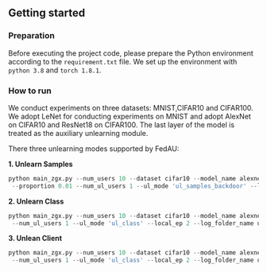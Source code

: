 ## Getting started

### Preparation

Before executing the project code, please prepare the Python environment according to the `requirement.txt` file. We set up the environment with `python 3.8` and `torch 1.8.1`. 


### How to run

We conduct experiments on three datasets: MNIST,CIFAR10 and CIFAR100. We adopt LeNet  for conducting experiments on MNIST and adopt AlexNet on CIFAR10 and ResNet18 on CIFAR100. The last layer of the model is treated as the auxiliary unlearning module.

There three unlearning modes supported by FedAU:

**1. Unlearn Samples**

```python
python main_zgx.py --num_users 10 --dataset cifar10 --model_name alexnet --epochs 200 --batch_size 128 \
 --proportion 0.01 --num_ul_users 1 --ul_mode 'ul_samples_backdoor' --local_ep 2 --log_folder_name ul_samples/
```

**2. Unlearn Class**

```python
python main_zgx.py --num_users 10 --dataset cifar10 --model_name alexnet --epochs 200 --batch_size 128 \
 --num_ul_users 1 --ul_mode 'ul_class' --local_ep 2 --log_folder_name ul_class/
```

**3. Unlean Client**

```python
python main_zgx.py --num_users 10 --dataset cifar10 --model_name alexnet --epochs 200 --batch_size 128 \
 --num_ul_users 1 --ul_mode 'ul_class' --local_ep 2 --log_folder_name ul_client/
```

